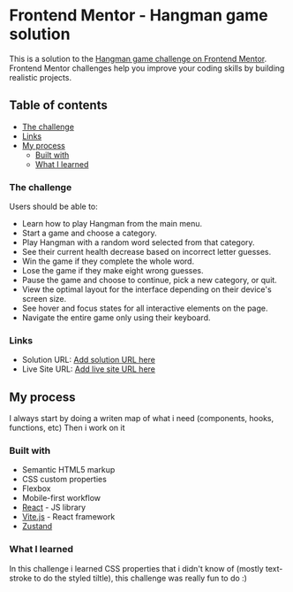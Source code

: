# Frontend Mentor - Hangman game solution

This is a solution to the [Hangman game challenge on Frontend Mentor](https://www.frontendmentor.io/challenges/hangman-game-rsQiSVLGWn). Frontend Mentor challenges help you improve your coding skills by building realistic projects.

## Table of contents

- [The challenge](#the-challenge)
- [Links](#links)
- [My process](#my-process)
  - [Built with](#built-with)
  - [What I learned](#what-i-learned)

### The challenge

Users should be able to:

- Learn how to play Hangman from the main menu.
- Start a game and choose a category.
- Play Hangman with a random word selected from that category.
- See their current health decrease based on incorrect letter guesses.
- Win the game if they complete the whole word.
- Lose the game if they make eight wrong guesses.
- Pause the game and choose to continue, pick a new category, or quit.
- View the optimal layout for the interface depending on their device's screen size.
- See hover and focus states for all interactive elements on the page.
- Navigate the entire game only using their keyboard.

### Links

- Solution URL: [Add solution URL here](https://github.com/Dullahan83/FEM-Hangman)
- Live Site URL: [Add live site URL here](https://dullahan83.github.io/FEM-Hangman/)

## My process

I always start by doing a writen map of what i need (components, hooks, functions, etc)
Then i work on it

### Built with

- Semantic HTML5 markup
- CSS custom properties
- Flexbox
- Mobile-first workflow
- [React](https://reactjs.org/) - JS library
- [Vite.js](https://vitejs.dev/) - React framework
- [Zustand](https://zustand-demo.pmnd.rs/)

### What I learned

In this challenge i learned CSS properties that i didn't know of (mostly text-stroke to do the styled tiltle), this challenge was really fun to do :)
